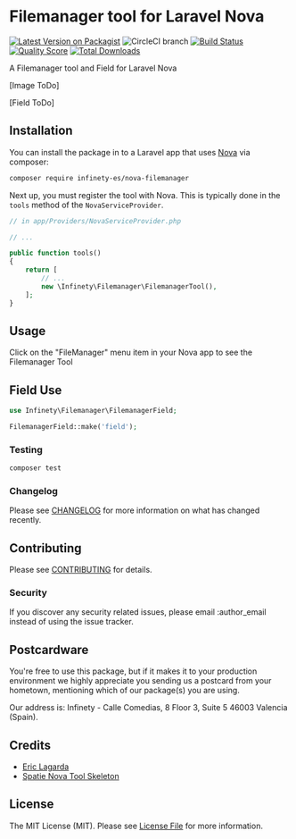 # Filemanager tool for Laravel Nova

[![Latest Version on Packagist](https://img.shields.io/packagist/v/infinety-es/nova-filemanager.svg?style=flat-square)](https://packagist.org/packages/infinety-es/nova-filemanager)
![CircleCI branch](https://img.shields.io/circleci/project/github/infinety-es/nova-filemanager/master.svg?style=flat-square)
[![Build Status](https://img.shields.io/travis/infinety-es/nova-filemanager/master.svg?style=flat-square)](https://travis-ci.org/infinety-es/nova-filemanager)
[![Quality Score](https://img.shields.io/scrutinizer/g/infinety-es/nova-filemanager.svg?style=flat-square)](https://scrutinizer-ci.com/g/infinety-es/nova-filemanager)
[![Total Downloads](https://img.shields.io/packagist/dt/infinety-es/nova-filemanager.svg?style=flat-square)](https://packagist.org/packages/infinety-es/nova-filemanager)


A Filemanager tool and Field for Laravel Nova

[Image ToDo]

[Field ToDo]

## Installation

You can install the package in to a Laravel app that uses [Nova](https://nova.laravel.com) via composer:

```bash
composer require infinety-es/nova-filemanager
```

Next up, you must register the tool with Nova. This is typically done in the `tools` method of the `NovaServiceProvider`.

```php
// in app/Providers/NovaServiceProvider.php

// ...

public function tools()
{
    return [
        // ...
        new \Infinety\Filemanager\FilemanagerTool(),
    ];
}
```

## Usage

Click on the "FileManager" menu item in your Nova app to see the Filemanager Tool


## Field Use

```php
use Infinety\Filemanager\FilemanagerField;

FilemanagerField::make('field');

```

### Testing

``` bash
composer test
```

### Changelog

Please see [CHANGELOG](CHANGELOG.md) for more information on what has changed recently.

## Contributing

Please see [CONTRIBUTING](CONTRIBUTING.md) for details.

### Security

If you discover any security related issues, please email :author_email instead of using the issue tracker.

## Postcardware

You're free to use this package, but if it makes it to your production environment we highly appreciate you sending us a postcard from your hometown, mentioning which of our package(s) you are using.

Our address is: Infinety - Calle Comedias, 8 Floor 3, Suite 5 46003 Valencia (Spain).

## Credits

- [Eric Lagarda](https://github.com/Krato)
- [Spatie Nova Tool Skeleton](https://github.com/spatie/skeleton-nova-tool)

## License

The MIT License (MIT). Please see [License File](LICENSE.md) for more information.
